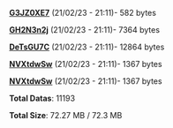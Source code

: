 [**G3JZ0XE7**](/data/G3JZ0XE7.txt) (21/02/23 - 21:11)- 582 bytes

[**GH2N3n2j**](/data/GH2N3n2j.txt) (21/02/23 - 21:11)- 7364 bytes

[**DeTsGU7C**](/data/DeTsGU7C.txt) (21/02/23 - 21:11)- 12864 bytes

[**NVXtdwSw**](/data/NVXtdwSw.txt) (21/02/23 - 21:11)- 1367 bytes

[**NVXtdwSw**](/data/NVXtdwSw.txt) (21/02/23 - 21:11)- 1367 bytes

**Total Datas**: 11193

**Total Size**: 72.27 MB / 72.3 MB